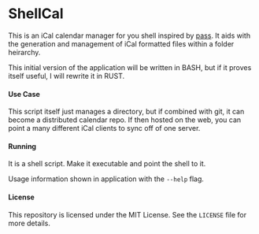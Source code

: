 # ShellCal

This is an iCal calendar manager for you shell inspired by [pass](https://www.passwordstore.org/). It aids with the generation and management of iCal formatted files within a folder heirarchy.

This initial version of the application will be written in BASH, but if it proves itself useful, I will rewrite it in RUST.

#### Use Case

This script itself just manages a directory, but if combined with git, it can become a distributed calendar repo. If then hosted on the web, you can point a many different iCal clients to sync off of one server.

#### Running

It is a shell script. Make it executable and point the shell to it.

Usage information shown in application with the `--help` flag.

#### License

This repository is licensed under the MIT License. See the `LICENSE` file for more details.

